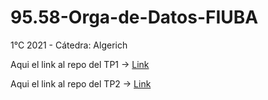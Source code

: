 # 95.58-Orga-de-Datos-FIUBA

1°C 2021 - Cátedra: Algerich

Aqui el link al repo del TP1 -> [Link](https://github.com/EzequielVF/95.58-Datos-TP1-FIUBA)

Aqui el link al repo del TP2 -> [Link](https://github.com/EzequielVF/95.58-Datos-TP2-FIUBA)
